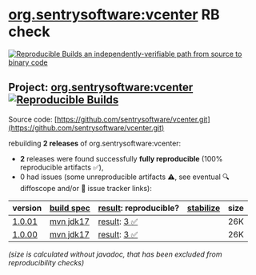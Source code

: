 [org.sentrysoftware:vcenter](https://central.sonatype.com/artifact/org.sentrysoftware/vcenter/versions) RB check
=======

[![Reproducible Builds](https://reproducible-builds.org/images/logos/rb.svg) an independently-verifiable path from source to binary code](https://reproducible-builds.org/)

## Project: [org.sentrysoftware:vcenter](https://central.sonatype.com/artifact/org.sentrysoftware/vcenter/versions) [![Reproducible Builds](https://img.shields.io/endpoint?url=https://raw.githubusercontent.com/jvm-repo-rebuild/reproducible-central/master/content/org/sentrysoftware/vcenter/badge.json)](https://github.com/jvm-repo-rebuild/reproducible-central/blob/master/content/org/sentrysoftware/vcenter/README.md)

Source code: [https://github.com/sentrysoftware/vcenter.git](https://github.com/sentrysoftware/vcenter.git)

rebuilding **2 releases** of org.sentrysoftware:vcenter:
- **2** releases were found successfully **fully reproducible** (100% reproducible artifacts :white_check_mark:),
- 0 had issues (some unreproducible artifacts :warning:, see eventual :mag: diffoscope and/or :memo: issue tracker links):

| version | [build spec](/BUILDSPEC.md) | [result](https://reproducible-builds.org/docs/jvm/): reproducible? | [stabilize](https://github.com/google/oss-rebuild/blob/main/cmd/stabilize/README.md) | size |
| -- | --------- | ------ | ------ | -- |
| [1.0.01](https://central.sonatype.com/artifact/org.sentrysoftware/vcenter/1.0.01/pom) | [mvn jdk17](vcenter-1.0.01.buildspec) | [result](vcenter-1.0.01.buildinfo): [3 :white_check_mark: ](vcenter-1.0.01.buildcompare) | | 26K |
| [1.0.00](https://central.sonatype.com/artifact/org.sentrysoftware/vcenter/1.0.00/pom) | [mvn jdk17](vcenter-1.0.00.buildspec) | [result](vcenter-1.0.00.buildinfo): [3 :white_check_mark: ](vcenter-1.0.00.buildcompare) | | 26K |

<i>(size is calculated without javadoc, that has been excluded from reproducibility checks)</i>
